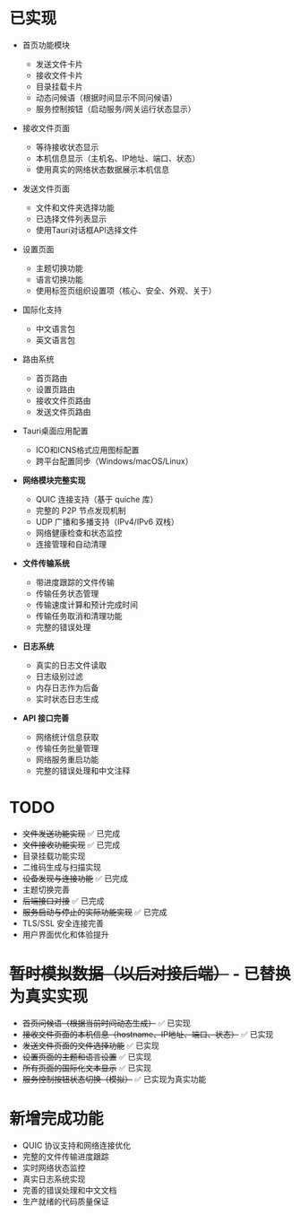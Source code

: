 # 已实现

- 首页功能模块
  - 发送文件卡片
  - 接收文件卡片
  - 目录挂载卡片
  - 动态问候语（根据时间显示不同问候语）
  - 服务控制按钮（启动服务/网关运行状态显示）

- 接收文件页面
  - 等待接收状态显示
  - 本机信息显示（主机名、IP地址、端口、状态）
  - 使用真实的网络状态数据展示本机信息

- 发送文件页面
  - 文件和文件夹选择功能
  - 已选择文件列表显示
  - 使用Tauri对话框API选择文件

- 设置页面
  - 主题切换功能
  - 语言切换功能
  - 使用标签页组织设置项（核心、安全、外观、关于）

- 国际化支持
  - 中文语言包
  - 英文语言包

- 路由系统
  - 首页路由
  - 设置页路由
  - 接收文件页路由
  - 发送文件页路由

- Tauri桌面应用配置
  - ICO和ICNS格式应用图标配置
  - 跨平台配置同步（Windows/macOS/Linux）

- **网络模块完整实现**
  - QUIC 连接支持（基于 quiche 库）
  - 完整的 P2P 节点发现机制
  - UDP 广播和多播支持（IPv4/IPv6 双栈）
  - 网络健康检查和状态监控
  - 连接管理和自动清理

- **文件传输系统**
  - 带进度跟踪的文件传输
  - 传输任务状态管理
  - 传输速度计算和预计完成时间
  - 传输任务取消和清理功能
  - 完整的错误处理

- **日志系统**
  - 真实的日志文件读取
  - 日志级别过滤
  - 内存日志作为后备
  - 实时状态日志生成

- **API 接口完善**
  - 网络统计信息获取
  - 传输任务批量管理
  - 网络服务重启功能
  - 完整的错误处理和中文注释

# TODO

- ~~文件发送功能实现~~ ✅ 已完成
- ~~文件接收功能实现~~ ✅ 已完成
- 目录挂载功能实现
- 二维码生成与扫描实现
- ~~设备发现与连接功能~~ ✅ 已完成
- 主题切换完善
- ~~后端接口对接~~ ✅ 已完成
- ~~服务启动与停止的实际功能实现~~ ✅ 已完成
- TLS/SSL 安全连接完善
- 用户界面优化和体验提升

# ~~暂时模拟数据（以后对接后端）~~ - 已替换为真实实现

- ~~首页问候语（根据当前时间动态生成）~~ ✅ 已实现
- ~~接收文件页面的本机信息（hostname、IP地址、端口、状态）~~ ✅ 已实现
- ~~发送文件页面的文件选择功能~~ ✅ 已实现
- ~~设置页面的主题和语言设置~~ ✅ 已实现
- ~~所有页面的国际化文本显示~~ ✅ 已实现
- ~~服务控制按钮状态切换（模拟）~~ ✅ 已实现为真实功能

# 新增完成功能

- QUIC 协议支持和网络连接优化
- 完整的文件传输进度跟踪
- 实时网络状态监控
- 真实日志系统实现
- 完善的错误处理和中文文档
- 生产就绪的代码质量保证